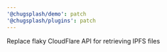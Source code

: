 ```yaml
---
'@chugsplash/demo': patch
'@chugsplash/plugins': patch
---
```


Replace flaky CloudFlare API for retrieving IPFS files
